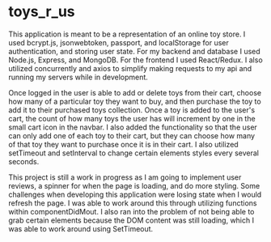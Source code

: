 # toys_r_us

This application is meant to be a representation of an online toy store. I used bcrypt.js, jsonwebtoken, passport, and localStorage for user authentication, and storing user state. For my backend and database I used Node.js, Express, and MongoDB. For the frontend I used React/Redux. I also utilized concurrently and axios to simplify making requests to my api and running my servers while in development.

Once logged in the user is able to add or delete toys from their cart, choose how many of a particular toy they want to buy, and then purchase the toy to add it to their purchased toys collection. Once a toy is added to the user's cart, the count of how many toys the user has will increment by one in the small cart icon in the navbar. I also added the functionality so that the user can only add one of each toy to their cart, but they can choose how many of that toy they want to purchase once it is in their cart. I also utilized setTimeout and setInterval to change certain elements styles every several seconds.

This project is still a work in progress as I am going to implement user reviews, a spinner for when the page is loading, and do more styling. Some challenges when developing this application were losing state when I would refresh the page. I was able to work around this through utilizing functions within componentDidMout. I also ran into the problem of not being able to grab certain elements because the DOM content was still loading, which I was able to work around using SetTimeout.  
